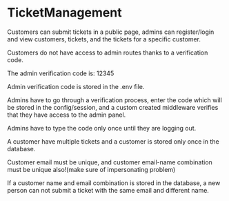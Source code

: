 # TicketManagement


Customers can submit tickets in a public page, admins can register/login and view customers, tickets, and the tickets for a specific customer.


Customers do not have access to admin routes thanks to a verification code.

The admin verification code is: 12345


Admin verification code is stored in the .env file. 


Admins have to go through a verification process, enter the code which will be stored in the config/session, and a custom created middleware verifies that they have access to the admin panel.


Admins have to type the code only once until they are logging out.


A customer have multiple tickets and a customer is stored only once in the database. 


Customer email must be unique, and customer email-name combination must be unique also!(make sure of impersonating problem)


If a customer name and email combination is stored in the database, a new person can not submit a ticket with the same email and different name.
